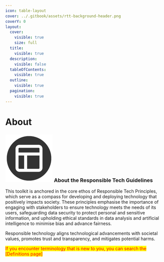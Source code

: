```yaml
---
icon: table-layout
cover: ../.gitbook/assets/rtt-background-header.png
coverY: 0
layout:
  cover:
    visible: true
    size: full
  title:
    visible: true
  description:
    visible: false
  tableOfContents:
    visible: true
  outline:
    visible: true
  pagination:
    visible: true
---
```


# About

### <img src="../.gitbook/assets/icon-about.png" alt="https://www.notion.so/icons/forward_lightgray.svg" data-size="line"> About the Responsible Tech Guidelines

This toolkit is anchored in the core ethos of Responsible Tech Principles, which serve as a compass for developing and deploying technology that positively impacts society. These principles emphasise the importance of engaging with stakeholders to ensure technology meets the needs of its users, safeguarding data security to protect personal and sensitive information, and upholding ethical standards in data analysis and artificial intelligence to minimise bias and advance fairness.

Responsible technology aligns technological advancements with societal values, promotes trust and transparency, and mitigates potential harms.

&#x20;<mark style="color:red;">If you encounter terminology that is new to you, you can search the \[Definitions page]</mark>

